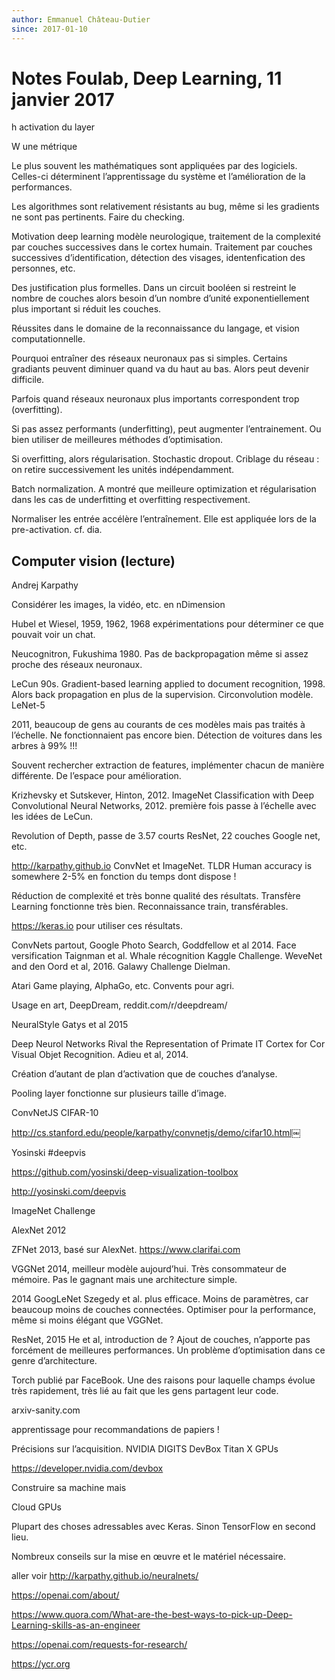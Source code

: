```yaml
---
author: Emmanuel Château-Dutier
since: 2017-01-10
---
```


# Notes Foulab, Deep Learning, 11 janvier 2017

h activation du layer

W une métrique

Le plus souvent les mathématiques sont appliquées par des logiciels. Celles-ci déterminent l’apprentissage du système et l’amélioration de la performances.

Les algorithmes sont relativement résistants au bug, même si les gradients ne sont pas pertinents. Faire du checking.

Motivation deep learning modèle neurologique, traitement de la complexité par couches successives dans le cortex humain. Traitement par couches successives d’identification, détection des visages, identenfication des personnes, etc.

Des justification plus formelles. Dans un circuit booléen si restreint le nombre de couches alors besoin d’un nombre d’unité exponentiellement plus important si réduit les couches.

Réussites dans le domaine de la reconnaissance du langage, et vision computationnelle.

Pourquoi entraîner des réseaux neuronaux pas si simples. Certains gradiants peuvent diminuer quand va du haut au bas. Alors peut devenir difficile.

Parfois quand réseaux neuronaux plus importants correspondent trop (overfitting).

Si pas assez performants (underfitting), peut augmenter l’entrainement. Ou bien utiliser de meilleures méthodes d’optimisation.

Si overfitting, alors régularisation. Stochastic dropout. Criblage du réseau : on retire successivement les unités indépendamment.

Batch normalization. A montré que meilleure optimization et régularisation dans les cas de underfitting et overfitting respectivement.

Normaliser les entrée accélère l’entraînement. Elle est appliquée lors de la pre-activation. cf. dia.

## Computer vision (lecture)

Andrej Karpathy

Considérer les images, la vidéo, etc. en nDimension

Hubel et Wiesel, 1959, 1962, 1968 expérimentations pour déterminer ce que pouvait voir un chat.

Neucognitron, Fukushima 1980. Pas de backpropagation même si assez proche des réseaux neuronaux.

LeCun 90s. Gradient-based learning applied to document recognition, 1998. Alors back propagation en plus de la supervision. Circonvolution modèle. LeNet-5

2011, beaucoup de gens au courants de ces modèles mais pas traités à l’échelle. Ne fonctionnaient pas encore bien. Détection de voitures dans les arbres à 99% !!!

Souvent rechercher extraction de features, implémenter chacun de manière différente. De l’espace pour amélioration.

Krizhevsky et Sutskever, Hinton, 2012. ImageNet Classification with Deep Convolutional Neural Networks, 2012. première fois passe à l’échelle avec les idées de LeCun.

Revolution of Depth, passe de 3.57 courts ResNet, 22 couches Google net, etc.

http://karpathy.github.io ConvNet et ImageNet. TLDR Human accuracy is somewhere 2-5% en fonction du temps dont dispose ! 

Réduction de complexité et très bonne qualité des résultats. Transfère Learning fonctionne très bien. Reconnaissance train, transférables.

https://keras.io pour utiliser ces résultats.

ConvNets partout, Google Photo Search, Goddfellow et al 2014. Face versification Taignman et al. Whale récognition Kaggle Challenge. WeveNet and den Oord et al, 2016. Galawy Challenge Dielman.

Atari Game playing, AlphaGo, etc. Convents pour agri.

Usage en art, DeepDream, reddit.com/r/deepdream/

NeuralStyle Gatys et al 2015

Deep Neurol Networks Rival the Representation of Primate IT Cortex for Cor Visual Objet Recognition. Adieu et al, 2014.

Création d’autant de plan d’activation que de couches d’analyse.

Pooling layer fonctionne sur plusieurs taille d’image.

ConvNetJS CIFAR-10

http://cs.stanford.edu/people/karpathy/convnetjs/demo/cifar10.html￼

Yosinski #deepvis

https://github.com/yosinski/deep-visualization-toolbox

http://yosinski.com/deepvis

ImageNet Challenge

AlexNet 2012

ZFNet 2013, basé sur AlexNet. https://www.clarifai.com

VGGNet 2014, meilleur modèle aujourd’hui. Très consommateur de mémoire. Pas le gagnant mais une architecture simple.

2014 GoogLeNet Szegedy et al. plus efficace. Moins de paramètres, car beaucoup moins de couches connectées. Optimiser pour la performance, même si moins élégant que VGGNet.

ResNet, 2015 He et al, introduction de ? Ajout de couches, n’apporte pas forcément de meilleures performances. Un problème d’optimisation dans ce genre d’architecture.

Torch publié par FaceBook. Une des raisons pour laquelle champs évolue très rapidement, très lié au fait que les gens partagent leur code. 

arxiv-sanity.com

apprentissage pour recommandations de papiers !

Précisions sur l’acquisition. NVIDIA DIGITS DevBox Titan X GPUs

https://developer.nvidia.com/devbox

Construire sa machine mais 

Cloud GPUs

Plupart des choses adressables avec Keras. Sinon TensorFlow en second lieu.

Nombreux conseils sur la mise en œuvre et le matériel nécessaire.

aller voir http://karpathy.github.io/neuralnets/

https://openai.com/about/

https://www.quora.com/What-are-the-best-ways-to-pick-up-Deep-Learning-skills-as-an-engineer

https://openai.com/requests-for-research/

https://ycr.org